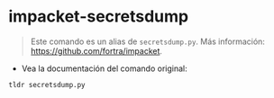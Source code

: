 # impacket-secretsdump

> Este comando es un alias de `secretsdump.py`.
> Más información: <https://github.com/fortra/impacket>.

- Vea la documentación del comando original:

`tldr secretsdump.py`
